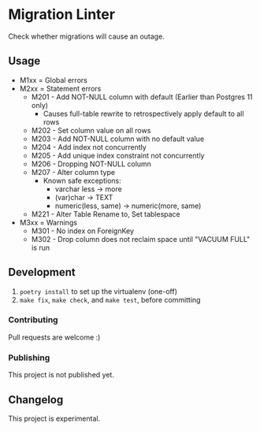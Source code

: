 # Migration Linter

Check whether migrations will cause an outage.

## Usage

* M1xx = Global errors
* M2xx = Statement errors
    * M201 - Add NOT-NULL column with default (Earlier than Postgres 11 only)
        * Causes full-table rewrite to retrospectively apply default to all rows
    * M202 - Set column value on all rows
    * M203 - Add NOT-NULL column with no default value
    * M204 - Add index not concurrently
    * M205 - Add unique index constraint not concurrently
    * M206 - Dropping NOT-NULL column
    * M207 - Alter column type
        * Known safe exceptions:
            * varchar less -> more
            * (var)char -> TEXT
            * numeric(less, same) -> numeric(more, same)
    * M221 - Alter Table Rename to, Set tablespace
* M3xx = Warnings
    * M301 - No index on ForeignKey
    * M302 - Drop column does not reclaim space until "VACUUM FULL" is run


## Development

1. `poetry install` to set up the virtualenv (one-off)
2. `make fix`, `make check`, and `make test`, before committing

### Contributing

Pull requests are welcome :)

### Publishing

This project is not published yet.

## Changelog

This project is experimental.
